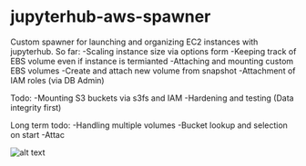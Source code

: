 # jupyterhub-aws-spawner
Custom spawner for launching and organizing EC2 instances with jupyterhub.
So far:
-Scaling instance size via options form
-Keeping track of EBS volume even if instance is termianted
-Attaching and mounting custom EBS volumes
-Create and attach new volume from snapshot
-Attachment of IAM roles (via DB Admin)

Todo:
-Mounting S3 buckets via s3fs and IAM
-Hardening and testing (Data integrity first)

Long term todo:
-Handling multiple volumes 
-Bucket lookup and selection on start
-Attac

![alt text](https://raw.githubusercontent.com/idalab-de/jupyterhub-aws-spawner/master/options_screen.png)

